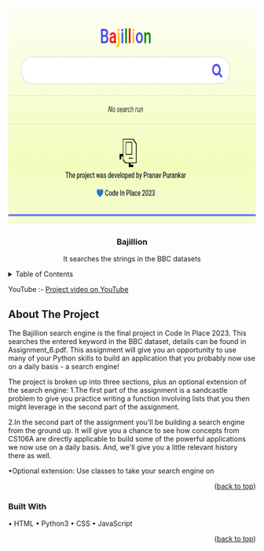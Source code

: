 <a name="readme-top"></a>

<!-- PROJECT SHIELDS -->
<!--
*** I'm using markdown "reference style" links for readability.
*** Reference links are enclosed in brackets [ ] instead of parentheses ( ).
*** See the bottom of this document for the declaration of the reference variables
*** for contributors-url, forks-url, etc. This is an optional, concise syntax you may use.
*** https://www.markdownguide.org/basic-syntax/#reference-style-links
-->

<!-- PROJECT LOGO -->
<br />
<div align="center">
  <a href="https://github.com/ThePranavPurankar/CodeInPlace/blob/master/images/Bajillion_Logo.png">
    <img src="images/Bajillion_Logo.png" alt="Logo" width="680" height="440">
  </a>

  <h3 align="center">Bajillion</h3>

  <p align="center">
    It searches the strings in the BBC datasets
    <br />
  </p>
</div>



<!-- TABLE OF CONTENTS -->
<details>
  <summary>Table of Contents</summary>
  <ol>
    <li>
      <a href="#about-the-project">About The Project</a>
      <ul>
        <li><a href="#built-with">Built With</a></li>
      </ul>
    </li>
  </ol>
</details>

YouTube :- <a href="https://youtu.be/3xKwHbwxyas"> Project video on YouTube </a>

<!-- ABOUT THE PROJECT -->
## About The Project

The Bajillion search engine is the final project in Code In Place 2023. This searches the entered keyword in the BBC dataset, details can be found in Assignment_6.pdf.
This assignment will give you an opportunity to use many of your Python skills to build an application that you probably now use on a daily basis - a search engine!

The project is broken up into three sections, plus an optional extension of the search engine:
  1.The first part of the assignment is a sandcastle problem to give you practice writing a function
    involving lists that you then might leverage in the second part of the assignment.
  
  2.In the second part of the assignment you'll be building a search engine from the ground up. It will give
    you a chance to see how concepts from CS106A are directly applicable to build some of the powerful
    applications we now use on a daily basis. And, we'll give you a little relevant history there as well.

  •Optional extension: Use classes to take your search engine on

<p align="right">(<a href="#readme-top">back to top</a>)</p>

### Built With
• HTML
• Python3
• CSS
• JavaScript

<p align="right">(<a href="#readme-top">back to top</a>)</p>
